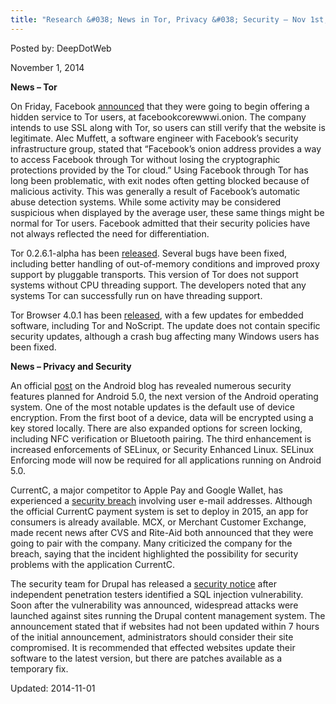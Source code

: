```yaml
---
title: "Research &#038; News in Tor, Privacy &#038; Security – Nov 1st, 2014"
---
```


Posted by: DeepDotWeb

<span>November 1, 2014</span>

<p><strong>News &#8211; Tor</strong></p>
<p>On Friday, Facebook <a href="https://www.facebook.com/notes/protect-the-graph/making-connections-to-facebook-more-secure/1526085754298237">announced</a> that they were going to begin offering a hidden service to Tor users, at facebookcorewwwi.onion. The company intends to use SSL along with Tor, so users can still verify that the website is legitimate. Alec Muffett, a software engineer with Facebook’s security infrastructure group, stated that “Facebook’s onion address provides a way to access Facebook through Tor without losing the cryptographic protections provided by the Tor cloud.” Using Facebook through Tor has long been problematic, with exit nodes often getting blocked because of malicious activity. This was generally a result of Facebook’s automatic abuse detection systems. While some activity may be considered suspicious when displayed by the average user, these same things might be normal for Tor users. Facebook admitted that their security policies have not always reflected the need for differentiation.</p>
<p>Tor 0.2.6.1-alpha has been <a href="https://blog.torproject.org/blog/new-alpha-series-begins-tor-0261-alpha-released">released</a>. Several bugs have been fixed, including better handling of out-of-memory conditions and improved proxy support by pluggable transports. This version of Tor does not support systems without CPU threading support. The developers noted that any systems Tor can successfully run on have threading support.</p>
<p>Tor Browser 4.0.1 has been <a href="https://blog.torproject.org/blog/tor-browser-401-released">released</a>, with a few updates for embedded software, including Tor and NoScript. The update does not contain specific security updates, although a crash bug affecting many Windows users has been fixed.</p>
<p><strong>News &#8211; Privacy and Security</strong></p>
<p>An official <a href="http://officialandroid.blogspot.com/2014/10/a-sweet-lollipop-with-kevlar-wrapping.html">post</a> on the Android blog has revealed numerous security features planned for Android 5.0, the next version of the Android operating system. One of the most notable updates is the default use of device encryption. From the first boot of a device, data will be encrypted using a key stored locally. There are also expanded options for screen locking, including NFC verification or Bluetooth pairing. The third enhancement is increased enforcements of SELinux, or Security Enhanced Linux. SELinux Enforcing mode will now be required for all applications running on Android 5.0.</p>
<p>CurrentC, a major competitor to Apple Pay and Google Wallet, has experienced a <a href="http://www.businessinsider.com/currentc-hacked-2014-10">security breach</a> involving user e-mail addresses. Although the official CurrentC payment system is set to deploy in 2015, an app for consumers is already available. MCX, or Merchant Customer Exchange, made recent news after CVS and Rite-Aid both announced that they were going to pair with the company. Many criticized the company for the breach, saying that the incident highlighted the possibility for security problems with the application CurrentC.</p>
<p>The security team for Drupal has released a <a href="https://www.drupal.org/node/2357241">security notice</a> after independent penetration testers identified a SQL injection vulnerability. Soon after the vulnerability was announced, widespread attacks were launched against sites running the Drupal content management system. The announcement stated that if websites had not been updated within 7 hours of the initial announcement, administrators should consider their site compromised. It is recommended that effected websites update their software to the latest version, but there are patches available as a temporary fix.</p>

Updated: 2014-11-01
    
